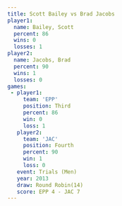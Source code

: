 ```yaml
---
title: Scott Bailey vs Brad Jacobs
player1:             
  name: Bailey, Scott
  percent: 86        
  wins: 0            
  losses: 1          
player2:             
  name: Jacobs, Brad 
  percent: 90        
  wins: 1            
  losses: 0          
games:
 - player1:         
     team: 'EPP'    
     position: Third
     percent: 86    
     win: 0         
     loss: 1        
   player2:          
     team: 'JAC'     
     position: Fourth
     percent: 90     
     win: 1          
     loss: 0         
   event: Trials (Men)  
   year: 2013           
   draw: Round Robin(14)
   score: EPP 4 - JAC 7 
---
```

